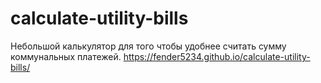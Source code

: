 # calculate-utility-bills
Небольшой калькулятор для того чтобы удобнее считать сумму коммунальных платежей.
https://fender5234.github.io/calculate-utility-bills/
